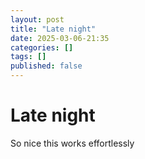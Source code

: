 ```yaml
---
layout: post
title: "Late night"
date: 2025-03-06-21:35
categories: []
tags: []
published: false
---
```


# Late night


So nice this works effortlessly